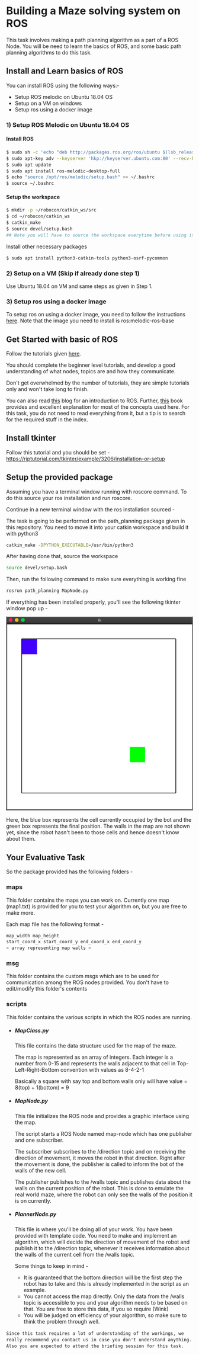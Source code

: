 # Building a Maze solving system on ROS

This task involves making a path planning algorithm as a part of a ROS Node. You will be need to learn the basics of ROS, and some basic path planning algorithms to do this task.

## Install and Learn basics of ROS

You can install ROS using the following ways:-

- Setup ROS melodic on Ubuntu 18.04 OS
- Setup on a VM on windows
- Setup ros using a docker image

### 1) Setup ROS Melodic on Ubuntu 18.04 OS

#### Install ROS
```bash
$ sudo sh -c 'echo "deb http://packages.ros.org/ros/ubuntu $(lsb_release -sc) main" > /etc/apt/sources.list.d/ros-latest.list'
$ sudo apt-key adv --keyserver 'hkp://keyserver.ubuntu.com:80' --recv-key C1CF6E31E6BADE8868B172B4F42ED6FBAB17C654
$ sudo apt update
$ sudo apt install ros-melodic-desktop-full
$ echo "source /opt/ros/melodic/setup.bash" >> ~/.bashrc
$ source ~/.bashrc
```

#### Setup the workspace
```bash
$ mkdir -p ~/robocon/catkin_ws/src
$ cd ~/robocon/catkin_ws
$ catkin_make
$ source devel/setup.bash
## Note you will have to source the workspace everytime before using it
```
Install other necessary packages
```bash
$ sudo apt install python3-catkin-tools python3-osrf-pycommon
```

### 2) Setup on a VM (Skip if already done step 1)

Use Ubuntu 18.04 on VM and same steps as given in Step 1.

### 3) Setup ros using a docker image

To setup ros on using a docker image, you need to follow the instructions [here](http://wiki.ros.org/docker/Tutorials/Docker). Note that the image you need to install is ros:melodic-ros-base

## Get Started with basic of ROS

Follow the tutorials given [here](http://wiki.ros.org/ROS/Tutorials).

You should complete the beginner level tutorials, and develop a good understanding of what nodes, topics are and how they communicate.

Don't get overwhelmed by the number of tutorials, they are simple tutorials only and won't take long to finish.

You can also read [this](https://bitsrobocon.github.io/BlogArticles/IntroducingROS-LinuxofRobotics) blog for an introduction to ROS. Further, [this](http://library.lol/main/CF7BD00A4C4E509E495911CE3072C06F) book provides and excellent explanation for most of the concepts used here. For this task, you do not need to read everything from it, but a tip is to search for the required stuff in the index.


## Install tkinter

Follow this tutorial and you should be set - https://riptutorial.com/tkinter/example/3206/installation-or-setup

## Setup the provided package

Assuming you have a terminal window running with roscore command. To do this source your ros installation and run roscore.

Continue in a new terminal window with the ros installation sourced -

The task is going to be performed on the path_planning package given in this repository. You need to move it into your catkin workspace and build it with python3
```bash
catkin_make -DPYTHON_EXECUTABLE=/usr/bin/python3
```

After having done that, source the workspace

```bash
source devel/setup.bash
```

Then, run the following command to make sure everything is working fine

```bash
rosrun path_planning MapNode.py
```

If everything has been installed properly, you'll see the following tkinter window pop up -

![tkinter_start_screen](images/start_screen.png)

Here, the blue box represents the cell currently occupied by the bot and the green box represents the final position. The walls in the map are not shown yet, since the robot hasn't been to those cells and hence doesn't know about them.

## Your Evaluative Task

So the package provided has the following folders -

### maps

This folder contains the maps you can work on. Currently one map (map1.txt) is provided for you to test your algorithm on, but you are free to make more.

Each map file has the following format -
```bash
map_width map_height
start_coord_x start_coord_y end_coord_x end_coord_y
< array representing map walls >
```

### msg

This folder contains the custom msgs which are to be used for communication among the ROS nodes provided. You don't have to edit/modify this folder's contents

### scripts

This folder contains the various scripts in which the ROS nodes are running.

 - ##### MapClass.py

    This file contains the data structure used for the map of the maze.

    The map is represented as an array of integers. Each integer is a number from 0-15 and represents the walls adjacent to that cell in Top-Left-Right-Bottom convention with values as 8-4-2-1

    Basically a square with say top and bottom walls only will have value = 8(top) + 1(bottom) = 9

- ##### MapNode.py

   This file initializes the ROS node and provides a graphic interface using the map.

   The script starts a ROS Node named map-node which has one publisher and one subscriber.

   The subscriber subscribes to the /direction topic and on receiving the direction of movement, it moves the robot in that direction. Right after the movement is done, the publisher is called to inform the bot of the walls of the new cell.

   The publisher publishes to the /walls topic and publishes data about the walls on the current position of the robot. This is done to emulate the real world maze, where the robot can only see the walls of the position it is on currently.

- ##### PlannerNode.py

  This file is where you'll be doing all of your work. You have been provided with template code. You need to make and implement an algorithm, which will decide the direction of movement of the robot and publish it to the /direction topic, whenever it receives information about the walls of the current cell from the /walls topic.

  Some things to keep in mind -

  - It is guaranteed that the bottom direction will be the first step the robot has to take and this is already implemented in the script as an example.
  - You cannot access the map directly. Only the data from the /walls topic is accessible to you and your algorithm needs to be based on that. You are free to store this data, if you so require (Wink)
  - You will be judged on efficiency of your algorithm, so make sure to think the problem through well.


`Since this task requires a lot of understanding of the workings, we really recommend you contact us in case you don't understand anything. Also you are expected to attend the briefing session for this task.`
